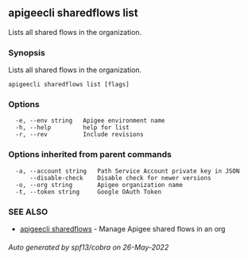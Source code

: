 ## apigeecli sharedflows list

Lists all shared flows in the organization.

### Synopsis

Lists all shared flows in the organization.

```
apigeecli sharedflows list [flags]
```

### Options

```
  -e, --env string   Apigee environment name
  -h, --help         help for list
  -r, --rev          Include revisions
```

### Options inherited from parent commands

```
  -a, --account string   Path Service Account private key in JSON
      --disable-check    Disable check for newer versions
  -o, --org string       Apigee organization name
  -t, --token string     Google OAuth Token
```

### SEE ALSO

* [apigeecli sharedflows](apigeecli_sharedflows.md)	 - Manage Apigee shared flows in an org

###### Auto generated by spf13/cobra on 26-May-2022
